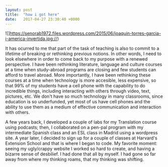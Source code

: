 ```yaml
---
layout: post
title:  "how i got here"
date:   2017-04-27 23:30:40 +0000
---
```


![]https://senorab1972.files.wordpress.com/2015/06/joaquin-torres-garcia-i-america-invertida.jpg://)

It has ocurred to me that part of the task of teaching is also to commit to a lifetime of breaking or rethinking previous notions. In other words, I need to look elsewhere in order to come back to my purpose with a renewed perspective. I have been rethinking literature, language and culture courses at a time when study-abroad programs are closing and few students can afford to travel abroad. More importantly, I have been rethinking these courses at a time when technology is more accesible, less expensive, so that 99% of my students have a cell phone with the capability to do incredible things, including interacting with others through video, text, pictures, etc. We don't have so much technology in many classrooms, since education is so underfunded, yet most of us have cell phones and the ability to use them as a medium of effective communication and interaction with others. 

A few years back, I developed a couple of labs for my Translation course using podcasts; then, I collaborated on a pen-pal program with my intermediate Spanish class and an ESL class in Madrid using a wordpress site. A year later, I decided to sign up for a couple of classes at Harvard's Extension School and that is where I began to code. My favorite moment: seeing my ugly/crappy website I worked so hard to create, and having a bizarre sense of desbilief. I had done that all by myself. I had gone so far away from where my thinking roams, that my thinking was shifting. 


